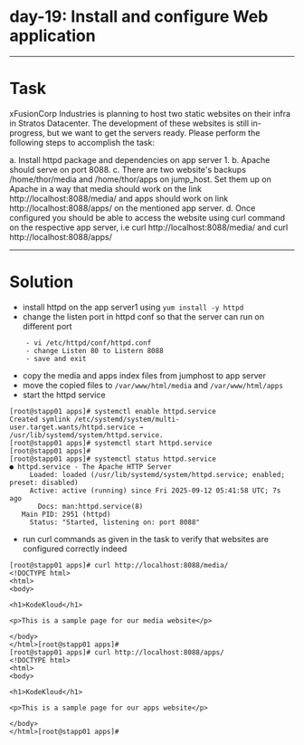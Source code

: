 # day-19: Install and configure Web application
---

# Task

xFusionCorp Industries is planning to host two static websites on their infra in Stratos Datacenter. The development of these websites is still in-progress, but we want to get the servers ready. Please perform the following steps to accomplish the task:

a. Install httpd package and dependencies on app server 1.
b. Apache should serve on port 8088.
c. There are two website's backups /home/thor/media and /home/thor/apps on jump_host. Set them up on Apache in a way that media should work on the link http://localhost:8088/media/ and apps should work on link http://localhost:8088/apps/ on the mentioned app server.
d. Once configured you should be able to access the website using curl command on the respective app server, i.e curl http://localhost:8088/media/ and curl http://localhost:8088/apps/

---

# Solution
- install httpd on the app server1 using `yum install -y httpd`
- change the listen port in httpd conf so that the server can run on different port
```
    - vi /etc/httpd/conf/httpd.conf
    - change Listen 80 to Listern 8088
    - save and exit
```
- copy the media and apps index files from jumphost to app server 
- move the copied files to `/var/www/html/media` and `/var/www/html/apps`
- start the httpd service
```
[root@stapp01 apps]# systemctl enable httpd.service
Created symlink /etc/systemd/system/multi-user.target.wants/httpd.service → /usr/lib/systemd/system/httpd.service.
[root@stapp01 apps]# systemctl start httpd.service
[root@stapp01 apps]# 
[root@stapp01 apps]# systemctl status httpd.service
● httpd.service - The Apache HTTP Server
     Loaded: loaded (/usr/lib/systemd/system/httpd.service; enabled; preset: disabled)
     Active: active (running) since Fri 2025-09-12 05:41:58 UTC; 7s ago
       Docs: man:httpd.service(8)
   Main PID: 2951 (httpd)
     Status: "Started, listening on: port 8088"
```
- run curl commands as given in the task to verify that websites are configured correctly indeed
```
[root@stapp01 apps]# curl http://localhost:8088/media/
<!DOCTYPE html>
<html>
<body>

<h1>KodeKloud</h1>

<p>This is a sample page for our media website</p>

</body>
</html>[root@stapp01 apps]# 
[root@stapp01 apps]# curl http://localhost:8088/apps/
<!DOCTYPE html>
<html>
<body>

<h1>KodeKloud</h1>

<p>This is a sample page for our apps website</p>

</body>
</html>[root@stapp01 apps]# 
```